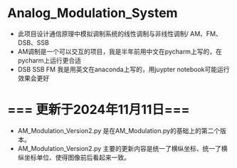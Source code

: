# Analog_Modulation_System
* 此项目设计通信原理中模拟调制系统的线性调制与非线性调制/ AM、FM、DSB、SSB
* AM调制是一个可以交互的项目，我是半年前用中文在pycharm上写的，在pycharm上运行更合适
* DSB SSB FM 我是用英文在anaconda上写的，用juypter notebook可能运行效果会更好

# === 更新于2024年11月11日===
* AM_Modulation_Version2.py 是在AM_Modulation.py的基础上的第二个版本。
* AM_Modulation_Version2.py 主要的更新内容是统一了横纵坐标、统一了横纵坐标单位、使得图像前后看起来一致。
